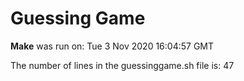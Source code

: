 # **Guessing Game**

**Make** was run on:
Tue  3 Nov 2020 16:04:57 GMT

The number of lines in the guessinggame.sh file is:
47
